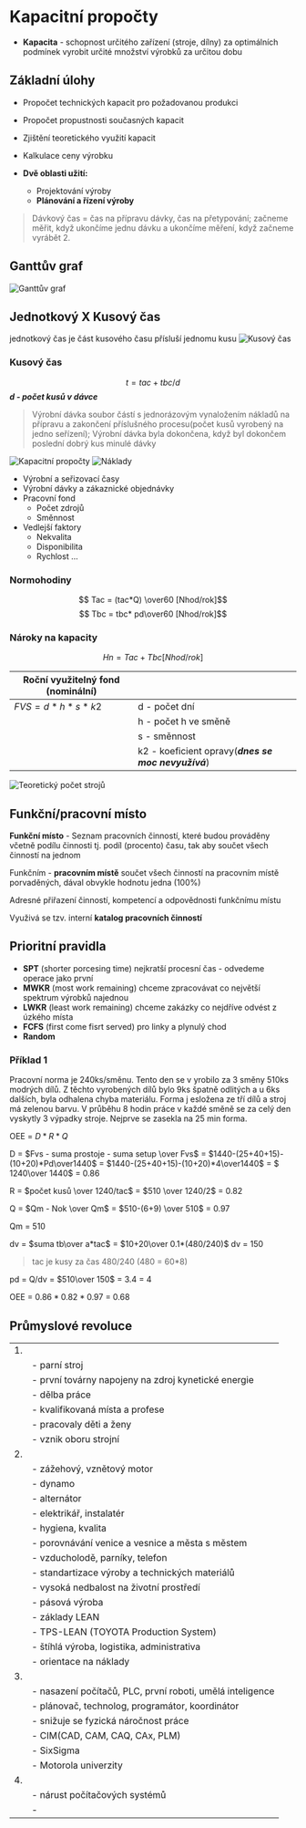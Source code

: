 # Kapacitní propočty

- **Kapacita** - schopnost určitého zařízení (stroje, dílny) za optimálních podmínek vyrobit určité množství výrobků za určitou dobu

## Základní úlohy

- Propočet technických kapacit pro požadovanou produkci
- Propočet propustnosti současných kapacit
- Zjištění teoretického využití kapacit
- Kalkulace ceny výrobku

- **Dvě oblasti užití:**
  - Projektování výroby
  - **Plánování a řízení výroby**

>Dávkový čas = čas na přípravu dávky, čas na přetypování; začneme měřit, když ukončíme jednu dávku a ukončíme měření, když začneme vyrábět 2.

## **Ganttův graf**
![Ganttův graf](../media/GanttuvDiagramCZ.png)

## Jednotkový X Kusový čas

jednotkový čas je část kusového času přísluší jednomu kusu
![Kusový čas](../media/kusovy-cas.png)

### Kusový čas

$$ t = tac + tbc/d $$
***d - počet kusů v dávce***

> Výrobní dávka soubor částí s jednorázovým vynaložením nákladů na přípravu a zakončení příslušného procesu(počet kusů vyrobený na jedno seřízení); Výrobní dávka byla dokončena, když byl dokončem poslední dobrý kus minulé dávky

![Kapacitní propočty](../media/kapacitni-propocty.png)
![Náklady](../media/naklady.png)

- Výrobní a seřizovací časy
- Výrobní dávky a zákaznické objednávky
- Pracovní fond
  - Počet zdrojů
  - Směnnost
- Vedlejší faktory
  - Nekvalita
  - Disponibilita
  - Rychlost ...

### Normohodiny

$$ Tac = (tac*Q) \over60 [Nhod/rok]$$
$$ Tbc = tbc* pd\over60 [Nhod/rok]$$

### Nároky na kapacity

$$Hn = Tac + Tbc [Nhod/rok]$$

|Roční využitelný fond (nominální)||
|--|--|
|$FVS = d*h*s*k2$|d - počet dní|
||h - počet h ve směně|
||s - směnnost|
||k2 - koeficient opravy(***dnes se moc nevyužívá***)|

![Teoretický počet strojů](../media/teoreticky-pocet-stroju.png)

## Funkční/pracovní místo

**Funkční místo** - Seznam pracovních činností, které budou prováděny včetně podílu činnosti tj. podíl (procento) času, tak aby součet všech činností na jednom

Funkčním - **pracovním místě** součet všech činností na pracovním místě porvaděných, dával obvykle hodnotu jedna (100%)

Adresné přiřazení činností, kompetencí a odpovědnosti funkčnímu místu

Využivá se tzv. interní **katalog pracovních činností**

## Prioritní pravidla

- **SPT** (shorter porcesing time) nejkratší procesní čas - odvedeme operace jako první
- **MWKR** (most work remaining) chceme zpracovávat co největší spektrum výrobků najednou
- **LWKR** (least work remaining) chceme zakázky co nejdříve odvést z úzkého místa
- **FCFS** (first come fisrt served) pro linky a plynulý chod
- **Random**

### Příklad 1

Pracovní norma je 240ks/směnu. Tento den se v yrobilo za 3 směny 510ks modrých dílů. Z těchto vyrobených dílů bylo 9ks špatně odlitých a u 6ks dalších, byla odhalena chyba materiálu. Forma j esložena ze tří dílů a stroj má zelenou barvu. V průběhu 8 hodin práce v každé směně se za celý den vyskytly 3 výpadky stroje. Nejprve se zasekla na 25 min forma.

OEE = $D*R*Q$

D = $Fvs - suma prostoje - suma setup \over Fvs$ = $1440-(25+40+15)-(10+20)*Pd\over1440$ = $1440-(25+40+15)-(10+20)*4\over1440$ = $ 1240\over 1440$ = 0.86

R = $počet kusů \over 1240/tac$ = $510 \over 1240/2$ = 0.82

Q = $Qm - Nok \over Qm$ = $510-(6+9) \over 510$ = 0.97

Qm = 510

dv = $suma tb\over a*tac$ = $10+20\over 0.1*(480/240)$
dv = 150

>tac je kusy za čas 480/240 (480 = 60*8)

pd = Q/dv = $510\over 150$ = 3.4 = 4

OEE = $0.86*0.82*0.97$ = 0.68

## Průmyslové revoluce

|||
|--|--|
|1.||
||- parní stroj|
||- první továrny napojeny na zdroj kynetické energie|
||- dělba práce|
||- kvalifikovaná místa a profese|
||- pracovaly děti a ženy|
||- vznik oboru strojní|
|2.||
||- zážehový, vznětový motor|
||- dynamo|
||- alternátor|
||- elektrikář, instalatér|
||- hygiena, kvalita|
||- porovnávání venice a vesnice a města s městem|
||- vzducholodě, parníky, telefon|
||- standartizace výroby a technických materiálů|
||- vysoká nedbalost na životní prostředí|
||- pásová výroba|
||- základy LEAN|
||- TPS-LEAN (TOYOTA Production System)|
||- štíhlá výroba, logistika, administrativa|
||- orientace na náklady|
|3.||
||- nasazení počítačů, PLC, první roboti, umělá inteligence|
||- plánovač, technolog, programátor, koordinátor|
||- snižuje se fyzická náročnost práce|
||- CIM(CAD, CAM, CAQ, CAx, PLM)|
||- SixSigma|
||- Motorola univerzity|
|4.||
||- nárust počítačových systémů|
||- |
